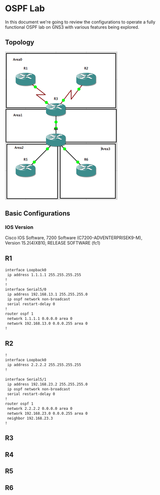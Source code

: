 # OSPF Lab

In this document we're going to review the configurations to operate a fully functional OSPF lab on GNS3 with various features being explored.

## Topology

![OSPF Topology](https://raw.githubusercontent.com/gil-ryan/grs-networking-public/master/cisco-academic-testing/ccnp/route/labs/ospf-simulation.png)

## Basic Configurations

### IOS Version

Cisco IOS Software, 7200 Software (C7200-ADVENTERPRISEK9-M), Version 15.2(4)XB10, RELEASE SOFTWARE (fc1)

## R1

```
interface Loopback0
 ip address 1.1.1.1 255.255.255.255
!         
!         
interface Serial5/0
 ip address 192.168.13.1 255.255.255.0
 ip ospf network non-broadcast
 serial restart-delay 0
!         
router ospf 1
 network 1.1.1.1 0.0.0.0 area 0
 network 192.168.13.0 0.0.0.255 area 0
!     
```

## R2

```
!
interface Loopback0
 ip address 2.2.2.2 255.255.255.255
!

interface Serial5/1
 ip address 192.168.23.2 255.255.255.0
 ip ospf network non-broadcast
 serial restart-delay 0
!
router ospf 1
 network 2.2.2.2 0.0.0.0 area 0
 network 192.168.23.0 0.0.0.255 area 0
 neighbor 192.168.23.3
! 
```

## R3
## R4
## R5
## R6